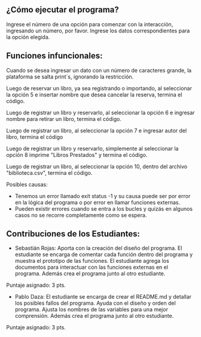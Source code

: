 ¿Cómo ejecutar el programa?
---------------------------

Ingrese el número de una opción para comenzar con la interacción, ingresando un número, por favor.
Ingrese los datos correspondientes para la opción elegida.

Funciones infuncionales:
-----------------------

Cuando se desea ingresar un dato con un número de caracteres grande, la plataforma se salta print´s, ignorando la restricción.

Luego de reservar un libro, ya sea registrando o importando, al seleccionar la opción 5 e insertar nombre que desea cancelar la reserva, termina el código.

Luego de registrar un libro y reservarlo, al seleccionar la opción 6 e ingresar nombre para retirar un libro, termina el código. 

Luego de registrar un libro, al seleccionar la opción 7 e ingresar autor del libro, termina el código

Luego de registrar un libro y reservarlo, simplemente al seleccionar la opción 8 imprime "Libros Prestados" y termina el código.

Luego de registrar un libro, al seleccionar la opción 10, dentro del archivo "biblioteca.csv", termina el código.

Posibles causas:

- Tenemos un error llamado exit status -1 y su causa puede ser por error en la lógica del programa o por error en llamar funciones externas.
- Pueden existir errores cuando se entra a los bucles y quizás en algunos casos no se recorre completamente como se espera.


Contribuciones de los Estudiantes:
----------------------------------

- Sebastián Rojas: Aporta con la creación del diseño del programa. El estudiante se encarga de comentar cada función dentro del programa y muestra el prototipo de las funciones. El estudiante agrega los documentos para interactuar con las funciones externas en el programa. Además crea el programa junto al otro estudiante.

Puntaje asignado: 3 pts.

- Pablo Daza: El estudiante se encarga de crear el README.md y detallar los posibles fallos del programa. Ayuda con el diseño y orden del programa. Ajusta los nombres de las variables para una mejor comprensión. Además crea el programa junto al otro estudiante.

Puntaje asignado: 3 pts.